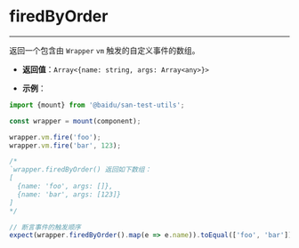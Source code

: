 # firedByOrder
---

返回一个包含由 `Wrapper` `vm` 触发的自定义事件的数组。

* **返回值**：`Array<{name: string, args: Array<any>}>`

* **示例**：

```js
import {mount} from '@baidu/san-test-utils';

const wrapper = mount(component);

wrapper.vm.fire('foo');
wrapper.vm.fire('bar', 123);

/*
`wrapper.firedByOrder() 返回如下数组：
[
  {name: 'foo', args: []},
  {name: 'bar', args: [123]}
]
*/

// 断言事件的触发顺序
expect(wrapper.firedByOrder().map(e => e.name)).toEqual(['foo', 'bar']);
```
